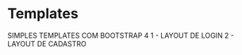 # Templates
  
  SIMPLES TEMPLATES COM BOOTSTRAP 4
    1 - LAYOUT DE LOGIN 
    2 - LAYOUT DE CADASTRO
